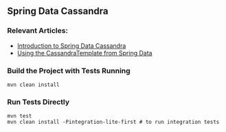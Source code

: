 ## Spring Data Cassandra

### Relevant Articles:
- [Introduction to Spring Data Cassandra](http://www.baeldung.com/spring-data-cassandra-tutorial)
- [Using the CassandraTemplate from Spring Data](http://www.baeldung.com/spring-data-cassandratemplate-cqltemplate)

### Build the Project with Tests Running
```
mvn clean install
```

### Run Tests Directly
```
mvn test
mvn clean install -Pintegration-lite-first # to run integration tests
```

